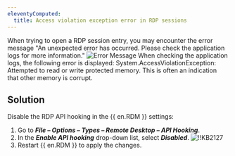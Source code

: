 ```yaml
---
eleventyComputed:
  title: Access violation exception error in RDP sessions
---
```

When trying to open a RDP session entry, you may encounter the error message "An unexpected error has occurred. Please check the application logs for more information."
![Error Message](https://cdnweb.devolutions.net/docs/docs_en_kb_KB2128.png)
When checking the application logs, the following error is displayed:
System.AccessViolationException: Attempted to read or write protected memory. This is often an indication that other memory is corrupt.
## Solution
Disable the RDP API hooking in the {{ en.RDM }} settings:
1. Go to ***File – Options – Types – Remote Desktop – API Hooking***.
1. In the ***Enable API hooking*** drop-down list, select ***Disabled***.
![!!KB2127](https://cdnweb.devolutions.net/docs/docs_en_kb_KB2127.png)
1. Restart {{ en.RDM }} to apply the changes.
